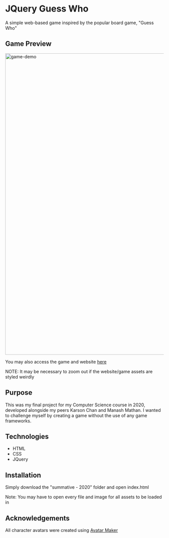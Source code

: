 # JQuery Guess Who
A simple web-based game inspired by the popular board game, "Guess Who"

## Game Preview
<img width="959" alt="game-demo" src="https://github.com/user-attachments/assets/c76f0eb7-4ba2-4cf5-a49d-6a7f122f48a7" />

You may also access the game and website [here](https://jquery-guess-who.vercel.app/)

NOTE: It may be necessary to zoom out if the website/game assets are styled weirdly

## Purpose
This was my final project for my Computer Science course in 2020, developed alongside my peers Karson Chan and Manash Mathan. I wanted to challenge myself by creating a game without the use of any game frameworks.

## Technologies
- HTML
- CSS
- JQuery

## Installation
Simply download the "summative - 2020" folder and open index.html

Note: You may have to open every file and image for all assets to be loaded in

## Acknowledgements
All character avatars were created using [Avatar Maker](https://chromewebstore.google.com/detail/avatar-maker/ofknlbikfofijlcjkfcihomkedmchfbn)
